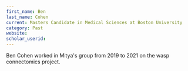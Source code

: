 ```yaml
---
first_name: Ben
last_name: Cohen
current: Masters Candidate in Medical Sciences at Boston University
category: Past
website: 
scholar_userid: 
---
```

Ben Cohen worked in Mitya's group from 2019 to 2021 on the wasp connectomics project.